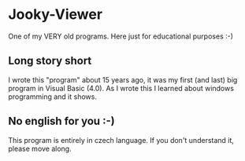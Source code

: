 Jooky-Viewer
============
One of my VERY old programs. Here just for educational purposes :-)


Long story short
----------------
I wrote this "program" about 15 years ago, it was my first (and last) big program in Visual Basic (4.0). As I wrote
this I learned about windows programming and it shows.


No english for you :-)
----------------------
This program is entirely in czech language. If you don't understand it, please move along. 
